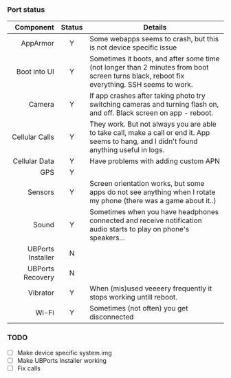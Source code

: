 ### Port status

|         Component | Status | Details            |
|------------------:|:------:|--------------------|
|          AppArmor |    Y   |Some webapps seems to crash, but this is not device specific issue |
|      Boot into UI |    Y   |Sometimes it boots, and after some time (not longer than 2 minutes from boot screen turns black, reboot fix everything. SSH seems to work. |
|            Camera |    Y   | If app crashes after taking photo try switching cameras and turning flash on, and off. Black screen on app - reboot. |
|    Cellular Calls |    Y   | They work. But not always you are able to take call, make a call or end it. App seems to hang, and I didn't found anything useful in logs. |
|     Cellular Data |    Y   | Have problems with adding custom APN |
|               GPS |    Y   |                    |
|           Sensors |    Y   | Screen orientation works, but some apps do not see anything when I rotate my phone (there was a game about it..) |
|             Sound |    Y   | Sometimes when you have headphones connected and receive notification audio starts to play on phone's speakers... |
| UBPorts Installer |    N   |                    |
|  UBPorts Recovery |    N   |                    |
|          Vibrator |    Y   | When (mis)used veeeery frequently it stops working untill reboot. |
|             Wi-Fi |    Y   | Sometimes (not often) you get disconnected |

### TODO

 - [ ] Make device specific system.img
 - [ ] Make UBPorts Installer working
 - [ ] Fix calls
